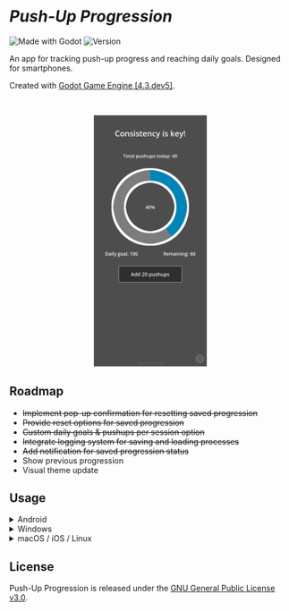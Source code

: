 # ***Push-Up Progression***
![Made with Godot](https://img.shields.io/badge/Made%20with-Godot-3776AB.svg?style=plastic&logo=godot-engine&logoColor=white)
![Version](https://img.shields.io/badge/version-1.3.0-00BB1A.svg?style=plastic)

An app for tracking push-up progress and reaching daily goals. Designed for smartphones.

Created with [Godot Game Engine [4.3.dev5]](https://godotengine.org/).

<br>

<p align="center"><img src="app_screenshot.png" width="40%" alt="app_screenshot.png" ></p>

## Roadmap
* ~~Implement pop-up confirmation for resetting saved progression~~
* ~~Provide reset options for saved progression~~
* ~~Custom daily goals & pushups per session option~~
* ~~Integrate logging system for saving and loading processes~~
* ~~Add notification for saved progression status~~
* Show previous progression
* Visual theme update

## Usage

<details>
<summary>Android</summary>

You can install Push-Up Progression by using [Obtainium](https://github.com/ImranR98/Obtainium/) for automatic updates or manually if you prefer direct downloads.

<details>
<summary>Install with Obtainium</summary>

1. [Download](https://github.com/ImranR98/Obtainium/releases/latest) and install Obtainium.
2. Open Obtainium and tap `Add App` from the bottom tab bar.
3. Enter `PushupProgression` in the search field, tap `Search`, select `GitHub` as the source, and then tap `Select 1`.
4. Choose `Vandreic/PushupProgression` from the results and tap `Pick`.
5. At the top of the screen, next to the GitHub URL, tap the `Add` button to confirm.
6. At the bottom bar, tap `Install` to begin the installation.

<details>
<summary>Update through Obtainium</summary>

When new updates are released, PushupProgression can be updated via Obtainium.

1. Open Obtainium.
2. To update Push-Up Progression:
   * Tap the "update icon" (phone with downward arrow) next to `PushupProgression by Vandreic`.
   <br>***or***<br>
   - Select `PushupProgression` from the app list and tap `Update` from the bottom bar.

**Note:** Obtainium supports automatic updates, allowing apps to be updated seamlessly in the background. This feature is enabled by default and ensures that Push-Up Progression stays up-to-date. For more details, visit the [Obtainium wiki](https://github.com/ImranR98/Obtainium/wiki#background-updates).

</details>
</details>

<details>
<summary>Manual Installation</summary>

1. [Download](https://github.com/Vandreic/PushupProgression/releases/latest) the latest release.
2. Install the app and run.

<details>
<summary>Manual Update</summary>

When new updates are released, you need to manually [download](https://github.com/Vandreic/PushupProgression/releases/latest) the latest release and install it over the existing installation. 
<br><br>
**Note:** If Push-Up Progression is installed via Obtainium, updates can be downloaded and installed automatically.

</details>
</details>

</details>

<details>
<summary>Windows</summary>

1. [Download](https://github.com/Vandreic/PushupProgression/releases/latest) the latest release.
2. Run the executable.

</details>

<details>
<summary>macOS / iOS / Linux</summary>

Push-Up Progression hasn't been compiled for macOS, iOS, or Linux, but you can compile the source code yourself if desired.

</details>

## License
Push-Up Progression is released under the [GNU General Public License v3.0](LICENSE.md).
